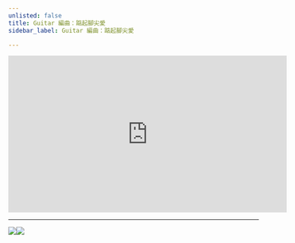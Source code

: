 ```yaml
---
unlisted: false
title: Guitar 編曲：踮起腳尖愛
sidebar_label: Guitar 編曲：踮起腳尖愛

---
```

<iframe width="560" height="315" src="https://www.youtube.com/watch?v=tLDk2DueeMI" frameborder="0" allow="accelerometer; autoplay; encrypted-media; gyroscope; picture-in-picture" allowfullscreen></iframe>

***

![](https://dazedbear-pro-assets.s3-ap-northeast-1.amazonaws.com/website/踮起腳尖愛-1.jpg)![](https://dazedbear-pro-assets.s3-ap-northeast-1.amazonaws.com/website/踮起腳尖愛-2.jpg)